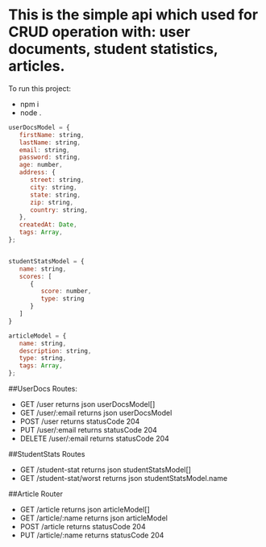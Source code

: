 # This is the simple api which used for CRUD operation with: user documents, student statistics, articles.

To run this project:
* npm i 
* node .

```javascript
userDocsModel = {
   firstName: string,
   lastName: string,
   email: string,
   password: string,
   age: number,
   address: {
      street: string,
      city: string,
      state: string,
      zip: string,
      country: string,
   },
   createdAt: Date,
   tags: Array,
};


studentStatsModel = {
   name: string,
   scores: [
      {
         score: number,
         type: string
      }
   ]
}

articleModel = {
   name: string,
   description: string,
   type: string,
   tags: Array,
};
```

##UserDocs Routes:

* GET    /user           returns json userDocsModel[]   
* GET    /user/:email    returns json userDocsModel
* POST   /user           returns statusCode 204 
* PUT    /user/:email    returns statusCode 204
* DELETE /user/:email    returns statusCode 204

##StudentStats Routes

* GET    /student-stat          returns json studentStatsModel[]
* GET    /student-stat/worst    returns json studentStatsModel.name

##Article Router

* GET   /article          returns json articleModel[]
* GET   /article/:name    returns json articleModel
* POST  /article          returns statusCode 204
* PUT   /article/:name    returns statusCode 204